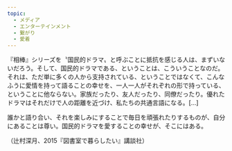 ```yaml
---
topic:
  - メディア
  - エンターテインメント
  - 繋がり
  - 愛着
---
```

『相棒』シリーズを〝国民的ドラマ〟と呼ぶことに抵抗を感じる人は、まずいないだろう。そして、国民的ドラマである、ということは、こういうことなのだ。それは、ただ単に多くの人から支持されている、ということではなくて、こんなふうに愛情を持って語ることの幸せを、一人一人がそれぞれの形で持っている、ということに他ならない。家族だったり、友人だったり、同僚だったり。優れたドラマはそれだけで人の距離を近づけ、私たちの共通言語になる。\[...]

誰かと語り合い、それを楽しみにすることで毎日を頑張れたりするものが、自分にあることは尊い。国民的ドラマを愛することの幸せが、そこにはある。

（辻村深月、2015『図書室で暮らしたい』講談社）
